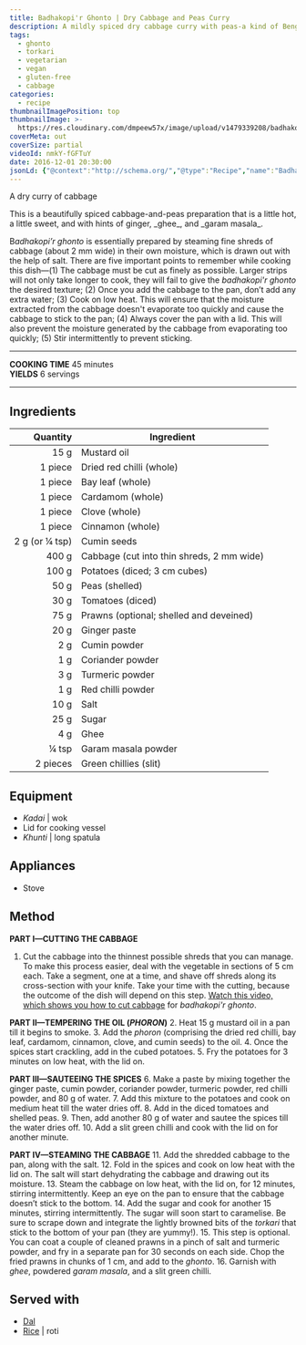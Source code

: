 ```yaml
---
title: Badhakopi'r Ghonto | Dry Cabbage and Peas Curry
description: A mildly spiced dry cabbage curry with peas-a kind of Bengali vegetarian ghonto with delicate flavours of ginger, garam masala and ghee.
tags:
  - ghonto
  - torkari
  - vegetarian
  - vegan
  - gluten-free
  - cabbage
categories:
  - recipe
thumbnailImagePosition: top
thumbnailImage: >-
  https://res.cloudinary.com/dmpeew57x/image/upload/v1479339208/badhakopir-ghonto_thumbnail_c7ocub.jpg
coverMeta: out
coverSize: partial
videoId: nmkY-fGFTuY
date: 2016-12-01 20:30:00
jsonLd: {"@context":"http://schema.org/","@type":"Recipe","name":"Badhakopi'r ghonto","author":"Bong Eats","image":"https://res.cloudinary.com/dmpeew57x/image/upload/v1479339208/badhakopir-ghonto_cover-small_uif59l.jpg","description":"This is a beautifully spiced cabbage and peas preparation that is hot, sweet, and with hints of ginger, ghee, and garam masala.","prepTime":"PT10M","totalTime":"PT45M","recipeYield":"4","recipeIngredient":["Mustard oil (for cooking) 15 g","Dried red chillies 1 piece","Bay leaves 1 piece","Cardamom 1 piece","Cloves 1 piece","Cinnamon 1 piece","Cumin seeds 2 g (or ¼ tsp)","Cabbage 400 g","Potatoes 100 g","Peas 50 g","Tomatoes 30 g","Prawns (optional) 75 g","Ginger paste 20 g","Cumin powder 2 g","Coriander powder 1 g","Turmeric powder 3 g","Red chilli powder 1 g","Salt 10 g","Sugar 25 g","Ghee 4 g","Garam masala ¼ tsp","Green chillies 2 g (or 2 pieces)"],"recipeInstructions":["1 Cut the cabbage into the thinnest possible shreds that you can manage. To make this process easier, deal with the vegetable in sections. Take out a 4cm-thick slice from the head of the cabbage and use your knife to shave off the shreds from the cross-section. The finer you cut the cabbage, the better. So, take your time at this stage.","2 Heat 15g mustard oil in the pan.","3 Add the phoron to the oil.","4 Once the spices start crackling, add the cubed potatoes.","5 Fry the potatoes for 3 minutes on low heat, with the lid on.","6 Add 80g of water to the ginger paste, cumin powder, coriander powder, turmeric powder, and red chilli powder.","7 Add this mixture to the potatoes and cook on medium heat till the water dries off.","8 Add the diced tomatoes.","9 Then, add another 80g of water and cook till the water dries off.","10 Add the peas and a green chilli and cook with the lid on for a minute.","11 Add the shredded cabbage to the pan, along with the salt.","12 Fold in the spices and cook with the lid on. The salt we just added will start dehydrating the cabbage and drawing out its favours. We need this water to turn to steam and cook the cabbage, so it’s important to keep the lid on.","13 Cook the cabbage on low heat, with the lid on, for 12 minutes, stirring intermittently. Keep an eye on the pan so that the cabbage doesn’t stick to the bottom.","14 Add the sugar and cook for another 15 minutes, stirring intermittently. The sugar will start to caramelise. So, be sure to scrape the browned bits of the torkari that stick to the bottom of your pan.","15 If adding the prawns: (a) Marinate them in ¼ tsp each of salt and turmeric powder; (b) Fry them in a separate pan for 30 seconds on each side; (c) Chop them up in 1-cm-small pieces; and (d) Add these to the torkari.","16 Garnish with ghee, powdered garam masala, and a green chilli."]}
---
```




<p class="post-byline">A dry curry of cabbage</p>

<p class="post-intro">This is a beautifully spiced cabbage-and-peas preparation that is a little hot, a little sweet, and with hints of ginger, _ghee_, and _garam masala_.</p>

<!-- more -->
<span class="dropcap">B</span>_adhakopi’r ghonto_ is essentially prepared by steaming fine shreds of cabbage (about 2 mm wide) in their own moisture, which is drawn out with the help of salt. There are five important points to remember while cooking this dish—(1) The cabbage must be cut as finely as possible. Larger strips will not only take longer to cook, they will fail to give the _badhakopi'r ghonto_ the desired texture; (2) Once you add the cabbage to the pan, don’t add any extra water; (3) Cook on low heat. This will ensure that the moisture extracted from the cabbage doesn't evaporate too quickly and cause the cabbage to stick to the pan; (4) Always cover the pan with a lid. This will also prevent the moisture generated by the cabbage from evaporating too quickly; (5) Stir intermittently to prevent sticking.

***

**COOKING TIME** 45 minutes   
**YIELDS** 6 servings

***
## Ingredients
|       Quantity | Ingredient                               |
|---------------:|------------------------------------------|
|           15 g | Mustard oil                              |
|        1 piece | Dried red chilli (whole)                 |
|        1 piece | Bay leaf (whole)                         |
|        1 piece | Cardamom (whole)                         |
|        1 piece | Clove (whole)                           |
|        1 piece | Cinnamon (whole)                         |
| 2 g (or ¼ tsp) | Cumin seeds                              |
|          400 g | Cabbage (cut into thin shreds, 2 mm wide)|
|          100 g | Potatoes (diced; 3 cm cubes)             |
|           50 g | Peas (shelled)                           |
|           30 g | Tomatoes (diced)                         |
|           75 g | Prawns (optional; shelled and deveined)  |
|           20 g | Ginger paste                             |
|            2 g | Cumin powder                             |
|            1 g | Coriander powder                         |
|            3 g | Turmeric powder                          |
|            1 g | Red chilli powder                        |
|           10 g | Salt                                     |
|           25 g | Sugar                                    |
|            4 g | Ghee                                     |
|          ¼ tsp | Garam masala powder                      |
|       2 pieces | Green chillies (slit)                    |

## Equipment
- _Kadai_ | wok
- Lid for cooking vessel
- _Khunti_ | long spatula

## Appliances
- Stove

## Method
**PART I—CUTTING THE CABBAGE**
1. Cut the cabbage into the thinnest possible shreds that you can manage. To make this process easier, deal with the vegetable in sections of 5 cm each. Take a segment, one at a time, and shave off shreds along its cross-section with your knife. Take your time with the cutting, because the outcome of the dish will depend on this step. [Watch this video, which shows you how to cut cabbage](https://www.youtube.com/watch?v=wn3EUuW5S7s) for _badhakopi'r ghonto_.

**PART II—TEMPERING THE OIL (_PHORON_)**
2. Heat 15 g mustard oil in a pan till it begins to smoke.
3. Add the _phoron_ (comprising the dried red chilli, bay leaf, cardamom, cinnamon, clove, and cumin seeds) to the oil.
4. Once the spices start crackling, add in the cubed potatoes.
5. Fry the potatoes for 3 minutes on low heat, with the lid on.

**PART III—SAUTEEING THE SPICES**
6. Make a paste by mixing together the ginger paste, cumin powder, coriander powder, turmeric powder, red chilli powder, and 80 g of water.
7. Add this mixture to the potatoes and cook on medium heat till the water dries off.
8. Add in the diced tomatoes and shelled peas.
9. Then, add another 80 g of water and sautee the spices till the water dries off.
10. Add a slit green chilli and cook with the lid on for another minute.

**PART IV—STEAMING THE CABBAGE**
11. Add the shredded cabbage to the pan, along with the salt.
12. Fold in the spices and cook on low heat with the lid on. The salt will start dehydrating the cabbage and drawing out its moisture.
13. Steam the cabbage on low heat, with the lid on, for 12 minutes, stirring intermittently. Keep an eye on the pan to ensure that the cabbage doesn’t stick to the bottom.
14. Add the sugar and cook for another 15 minutes, stirring intermittently. The sugar will soon start to caramelise. Be sure to scrape down and integrate the lightly browned bits of the _torkari_ that stick to the bottom of your pan (they are yummy!).
15. This step is optional. You can coat a couple of cleaned prawns in a pinch of salt and turmeric powder, and fry in a separate pan for 30 seconds on each side. Chop the fried prawns in chunks of 1 cm, and add to the _ghonto_.
16. Garnish with _ghee_, powdered _garam masala_, and a  slit green chilli.

## Served with
- [Dal](/tags/dal/)
- [Rice](/how-to/cook-the-perfect-rice/) | roti
